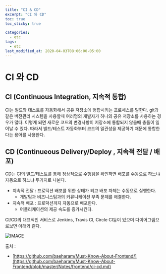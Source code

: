 ```yaml
---
title: "CI & CD"
excerpt: "CI 와 CD"
toc: true
toc_sticky: true

categories:
  - etc
tags:
  - etc
last_modified_at: 2020-04-03T08:06:00-05:00
---
```



# CI 와 CD 

## CI (Continuous Integration, 지속적 통합)

CI는 빌드와 테스트를 자동화해서 공유 저장소에 병합시키는 프로세스를 말한다. git과 같은 버전관리 시스템을 사용할때 여러명의 개발자가 하나의 공유 저장소를 사용하는 경우가 많다. 이렇게 되면 새로운 코드의 변경사항이 저장소에 통합되지 않을때 충돌이 일어날 수 있다. 따라서 빌드/테스트 자동화부터 코드의 일관성을 제공하기 때문에 통합한다는 용어를 사용한다.


## CD (Continueous Delivery/Deploy , 지속적 전달 / 배포)

CD는 CI의 빌드/테스트를 통해 정상적으로 수행됨을 확인하면 배포를 수동으로 하느냐 자동으로 하느냐 두가지로 나뉜다.

+ 지속적 전달 : 프로덕션 배포를 위한 상태가 되고 배포 자체는 수동으로 실행한다. 
  - 개발팀과 비즈니스팀과의 커뮤니케이션 부족 문제를 해결한다. 
+ 지속적 배포 : 프로덕션까지 자동으로 배포한다.
  - 어플리케이션의 제공 속도를 증가시킨다. 

CI/CD의 대표적인 서비스로 Jenkins, Travis CI, Circle CI등이 있으며 다이어그램으로보면 아래와 같다.

![IMAGE](https://github.com/baeharam/Must-Know-About-Frontend/raw/master/images/frontend/ci-cd.png)


출처 : 
+ [https://github.com/baeharam/Must-Know-About-Frontend/](https://github.com/baeharam/Must-Know-About-Frontend/blob/master/Notes/frontend/ci-cd.md)